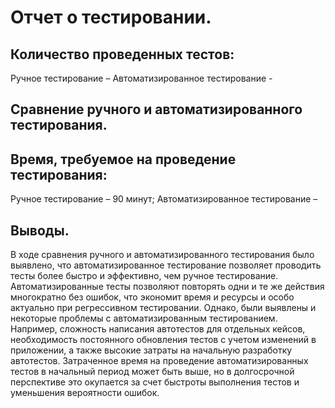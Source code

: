 # Отчет о тестировании.

## Количество проведенных тестов:

Ручное тестирование – 
Автоматизированное тестирование - 

## Сравнение ручного и автоматизированного тестирования.
##  Время, требуемое на проведение тестирования:
Ручное тестирование – 90 минут;
Автоматизированное тестирование – 

## Выводы.  
В ходе сравнения ручного и автоматизированного тестирования было выявлено, что автоматизированное тестирование позволяет проводить тесты более быстро и эффективно, чем ручное тестирование. Автоматизированные тесты позволяют повторять одни и те же действия многократно без ошибок, что экономит время и ресурсы и особо актуально при регрессивном тестировании. 
Однако, были выявлены и некоторые проблемы с автоматизированным тестированием. Например, сложность написания автотестов для отдельных кейсов, необходимость постоянного обновления тестов с учетом изменений в приложении, а также высокие затраты на начальную разработку автотестов.
Затраченное время на проведение автоматизированных тестов в начальный период может быть выше, но в долгосрочной перспективе это окупается за счет быстроты выполнения тестов и уменьшения вероятности ошибок.
